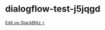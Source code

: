 # dialogflow-test-j5jqgd

[Edit on StackBlitz ⚡️](https://stackblitz.com/edit/dialogflow-test-j5jqgd)